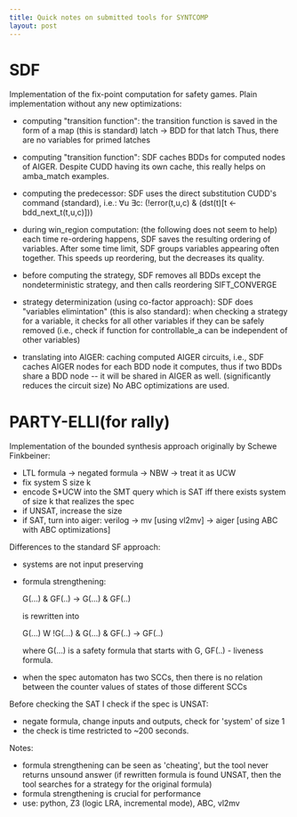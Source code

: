 ```yaml
---
title: Quick notes on submitted tools for SYNTCOMP
layout: post
---
```




# SDF

Implementation of the fix-point computation for safety games.
Plain implementation without any new optimizations:

- computing "transition function":
  the transition function is saved in the form of a map (this is standard)
  latch -> BDD for that latch
  Thus, there are no variables for primed latches

- computing "transition function": 
  SDF caches BDDs for computed nodes of AIGER.
  Despite CUDD having its own cache,
  this really helps on amba_match examples.

- computing the predecessor:
  SDF uses the direct substitution CUDD's command (standard), i.e.:
  ∀u ∃c: (!error(t,u,c)  &  (dst(t)[t <- bdd_next_t(t,u,c)]))

- during win_region computation:
  (the following does not seem to help)
  each time re-ordering happens,
  SDF saves the resulting ordering of variables.
  After some time limit, SDF groups variables appearing often together.
  This speeds up reordering, but the decreases its quality.

- before computing the strategy,
  SDF removes all BDDs except the nondeterministic strategy,
  and then calls reordering SIFT_CONVERGE

- strategy determinization (using co-factor approach):
  SDF does "variables elimintation"
  (this is also standard):
  when checking a strategy for a variable,
  it checks for all other variables if they can be safely removed
  (i.e., check if function for controllable_a can be independent of other variables)

- translating into AIGER:
  caching computed AIGER circuits,
  i.e., SDF caches AIGER nodes for each BDD node it computes,
  thus if two BDDs share a BDD node -- it will be shared in AIGER as well.
  (significantly reduces the circuit size)
  No ABC optimizations are used.



# PARTY-ELLI(for rally)

Implementation of the bounded synthesis approach originally by Schewe Finkbeiner:

- LTL formula -> negated formula -> NBW -> treat it as UCW
- fix system S size k
- encode S*UCW into the SMT query which is SAT iff there exists system of size k
  that realizes the spec
- if UNSAT, increase the size
- if SAT, turn into aiger:
  verilog -> mv [using vl2mv] -> aiger [using ABC with ABC optimizations]

Differences to the standard SF approach:

- systems are not input preserving
- formula strengthening:

    G(...) & GF(..) -> G(...) & GF(..)

  is rewritten into

    G(...) W !G(...) &
    G(...) & GF(..) -> GF(..)

  where G(...) is a safety formula that starts with G,
  GF(..) - liveness formula.
- when the spec automaton has two SCCs,
  then there is no relation between the counter values of states of those different SCCs

Before checking the SAT I check if the spec is UNSAT:

- negate formula, change inputs and outputs, check for 'system' of size 1
- the check is time restricted to ~200 seconds.

Notes:

- formula strengthening can be seen as 'cheating',
  but the tool never returns unsound answer
  (if rewritten formula is found UNSAT,
  then the tool searches for a strategy for the original formula)
- formula strengthening is crucial for performance
- use: python, Z3 (logic LRA, incremental mode), ABC, vl2mv


